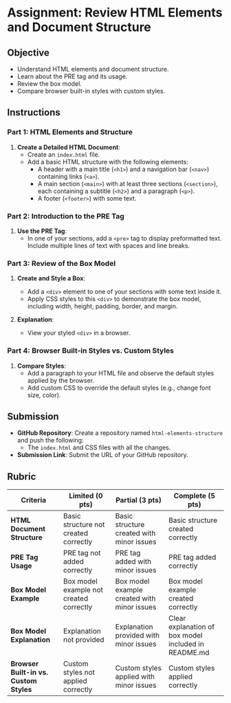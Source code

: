 # Assignment: Review HTML Elements and Document Structure

## Objective

- Understand HTML elements and document structure.
- Learn about the PRE tag and its usage.
- Review the box model.
- Compare browser built-in styles with custom styles.

## Instructions

### Part 1: HTML Elements and Structure

1. **Create a Detailed HTML Document**:
   - Create an `index.html` file.
   - Add a basic HTML structure with the following elements:
     - A header with a main title (`<h1>`) and a navigation bar (`<nav>`) containing links (`<a>`).
     - A main section (`<main>`) with at least three sections (`<section>`), each containing a subtitle (`<h2>`) and a paragraph (`<p>`).
     - A footer (`<footer>`) with some text.

### Part 2: Introduction to the PRE Tag

1. **Use the PRE Tag**:
   - In one of your sections, add a `<pre>` tag to display preformatted text. Include multiple lines of text with spaces and line breaks.

### Part 3: Review of the Box Model

1. **Create and Style a Box**:

   - Add a `<div>` element to one of your sections with some text inside it.
   - Apply CSS styles to this `<div>` to demonstrate the box model, including width, height, padding, border, and margin.

2. **Explanation**:
   - View your styled `<div>` in a browser.

### Part 4: Browser Built-in Styles vs. Custom Styles

1. **Compare Styles**:
   - Add a paragraph to your HTML file and observe the default styles applied by the browser.
   - Add custom CSS to override the default styles (e.g., change font size, color).

## Submission

- **GitHub Repository**: Create a repository named `html-elements-structure` and push the following:
  - The `index.html` and CSS files with all the changes.
- **Submission Link**: Submit the URL of your GitHub repository.

## Rubric

| Criteria                               | Limited (0 pts)                         | Partial (3 pts)                             | Complete (5 pts)                                     |
| -------------------------------------- | --------------------------------------- | ------------------------------------------- | ---------------------------------------------------- |
| **HTML Document Structure**            | Basic structure not created correctly   | Basic structure created with minor issues   | Basic structure created correctly                    |
| **PRE Tag Usage**                      | PRE tag not added correctly             | PRE tag added with minor issues             | PRE tag added correctly                              |
| **Box Model Example**                  | Box model example not created correctly | Box model example created with minor issues | Box model example created correctly                  |
| **Box Model Explanation**              | Explanation not provided                | Explanation provided with minor issues      | Clear explanation of box model included in README.md |
| **Browser Built-in vs. Custom Styles** | Custom styles not applied correctly     | Custom styles applied with minor issues     | Custom styles applied correctly                      |
